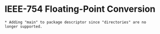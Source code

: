 IEEE-754 Floating-Point Conversion
==================

	* Adding "main" to package descriptor since "directories" are no longer supported.
